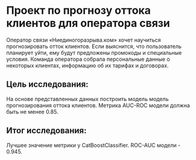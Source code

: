 # Проект по прогнозу оттока клиентов для оператора связи

Оператор связи «Ниединогоразрыва.ком» хочет научиться прогнозировать отток клиентов.
Если выяснится, что пользователь планирует уйти, ему будут предложены промокоды и специальные условия.
Команда оператора собрала персональные данные о некоторых клиентах, информацию об их тарифах и договорах.

## Цель исследования:

На основе представленных данных построить модель модель прогнозирования оттока клиентов.
Метрика AUC-ROC модели должна быть не менее 0.85.

## Итог исследования:

Лучшее значение метрики у CatBoostClassifier. ROC-AUC модели - 0.945.
